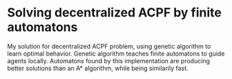 # Solving decentralized ACPF by finite automatons
My solution for decentralized ACPF problem, using genetic algorithm to learn optimal behavior. Genetic algorithm teaches finite automatons to guide agents locally. Automatons found by this implementation are producing better solutions than an A* algorithm, while being similarily fast.
